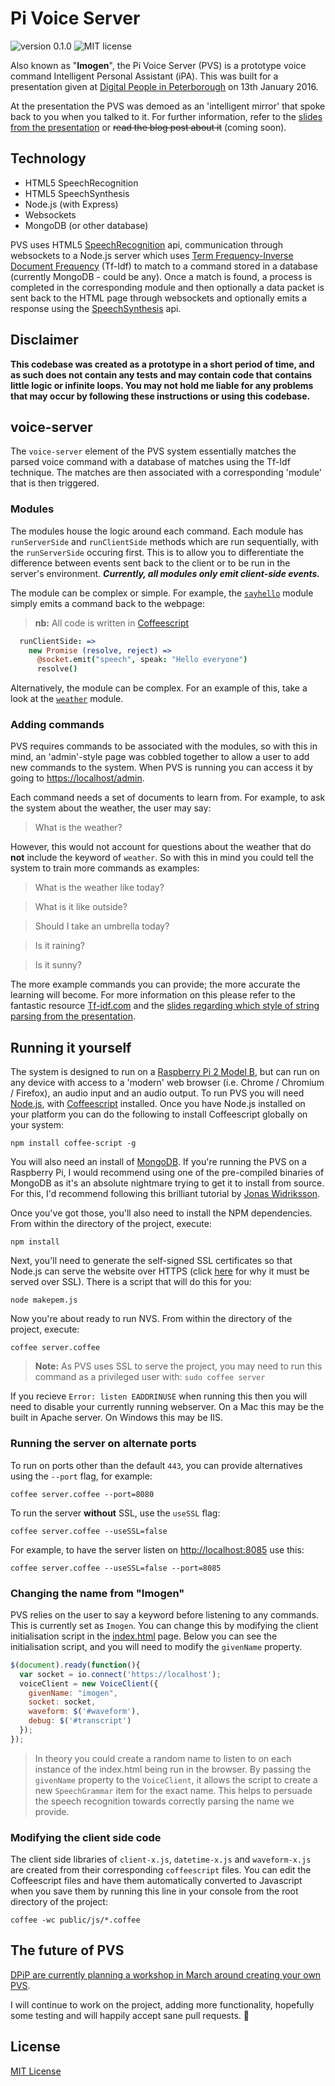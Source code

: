 # Pi Voice Server

![version 0.1.0](https://img.shields.io/badge/version-0.1.0-lightgrey.svg?style=flat-square)
![MIT license](https://img.shields.io/badge/license-MIT-blue.svg?style=flat-square)

Also known as "**Imogen**", the Pi Voice Server (PVS) is a prototype voice command Intelligent Personal Assistant (iPA). This was built for a presentation given at [Digital People in Peterborough](http://mydpip.com/2016/01/dpip-13th-january-2016-recap/) on 13th January 2016. 

At the presentation the PVS was demoed as an 'intelligent mirror' that spoke back to you when you talked to it. For further information, refer to the [slides from the presentation](http://slides.com/stuartelmore/ipa) or ~~read the blog post about it~~ (coming soon).

## Technology

* HTML5 SpeechRecognition
* HTML5 SpeechSynthesis
* Node.js (with Express)
* Websockets
* MongoDB (or other database)

PVS uses HTML5 [SpeechRecognition](https://developer.mozilla.org/en-US/docs/Web/API/SpeechRecognition) api, communication through websockets to a Node.js server which uses [Term Frequency-Inverse Document Frequency](https://en.wikipedia.org/wiki/Tf%E2%80%93idf) (Tf-Idf) to match to a command stored in a database (currently MongoDB - could be any). Once a match is found, a process is completed in the corresponding module and then optionally a data packet is sent back to the HTML page through websockets and optionally emits a response using the [SpeechSynthesis](https://developer.mozilla.org/en-US/docs/Web/API/SpeechSynthesis) api.

## Disclaimer

**This codebase was created as a prototype in a short period of time, and as such does not contain any tests and may contain code that contains little logic or infinite loops. You may not hold me liable for any problems that may occur by following these instructions or using this codebase.**

## voice-server

The `voice-server` element of the PVS system essentially matches the parsed voice command with a database of matches using the Tf-Idf technique. The matches are then associated with a corresponding 'module' that is then triggered.

### Modules

The modules house the logic around each command. Each module has `runServerSide` and `runClientSide` methods which are run sequentially, with the `runServerSide` occuring first. This is to allow you to differentiate the difference between events sent back to the client or to be run in the server's environment. **_Currently, all modules only emit client-side events._**

The module can be complex or simple. For example, the [`sayhello`](lib/modules/sayhello.coffee) module simply emits a command back to the webpage:

> **nb:** All code is written in [Coffeescript](http://coffeescript.org/)

```coffeescript
  runClientSide: =>
    new Promise (resolve, reject) =>
      @socket.emit("speech", speak: "Hello everyone")
      resolve()
```

Alternatively, the module can be complex. For an example of this, take a look at the [`weather`](lib/modules/weather.coffee) module.

### Adding commands

PVS requires commands to be associated with the modules, so with this in mind, an 'admin'-style page was cobbled together to allow a user to add new commands to the system. When PVS is running you can access it by going to [https://localhost/admin](https://localhost/admin).

Each command needs a set of documents to learn from. For example, to ask the system about the weather, the user may say:

> What is the weather?

However, this would not account for questions about the weather that do **not** include the keyword of `weather`. So with this in mind you could tell the system to train more commands as examples:

> What is the weather like today?

> What is it like outside?

> Should I take an umbrella today?

> Is it raining?

> Is it sunny?

The more example commands you can provide; the more accurate the learning will become. For more information on this please refer to the fantastic resource [Tf-idf.com](http://www.tfidf.com/) and the [slides regarding which style of string parsing from the presentation](http://slides.com/stuartelmore/ipa#/13).

## Running it yourself

The system is designed to run on a [Raspberry Pi 2 Model B](https://www.raspberrypi.org/products/raspberry-pi-2-model-b/), but can run on any device with access to a 'modern' web browser (i.e. Chrome / Chromium / Firefox), an audio input and an audio output. To run PVS you will need [Node.js](https://nodejs.org/en/), with [Coffeescript](http://coffeescript.org/) installed. Once you have Node.js installed on your platform you can do the following to install Coffeescript globally on your system:

```shell
npm install coffee-script -g
```

You will also need an install of [MongoDB](https://www.mongodb.org/). If you're running the PVS on a Raspberry Pi, I would recommend using one of the pre-compiled binaries of MongoDB as it's an absolute nightmare trying to get it to install from source. For this, I'd recommend following this brilliant tutorial by [Jonas Widriksson](http://www.widriksson.com/install-mongodb-raspberrypi/).

Once you've got those, you'll also need to install the NPM dependencies. From within the directory of the project, execute:

```shell
npm install
```

Next, you'll need to generate the self-signed SSL certificates so that Node.js can serve the website over HTTPS (click [here](http://superuser.com/questions/596378/always-allow-microphone-usage-in-google-chrome) for why it must be served over SSL). There is a script that will do this for you:

```shell
node makepem.js
```

Now you're about ready to run NVS. From within the directory of the project, execute:

```shell
coffee server.coffee
```

> **Note:** As PVS uses SSL to serve the project, you may need to run this command as a privileged user with: `sudo coffee server`

If you recieve `Error: listen EADDRINUSE` when running this then you will need to disable your currently running webserver. On a Mac this may be the built in Apache server. On Windows this may be IIS.

### Running the server on alternate ports

To run on ports other than the default `443`, you can provide alternatives using the `--port` flag, for example:

```shell
coffee server.coffee --port=8080
```

To run the server **without** SSL, use the `useSSL` flag:

```shell
coffee server.coffee --useSSL=false
```

For example, to have the server listen on [http://localhost:8085](http://localhost:8085) use this:

```shell
coffee server.coffee --useSSL=false --port=8085
```

### Changing the name from "Imogen"

PVS relies on the user to say a keyword before listening to any commands. This is currently set as `Imogen`. You can change this by modifying the client initialisation script in the [index.html](public/index.html) page. Below you can see the initialisation script, and you will need to modify the `givenName` property. 

```javascript
$(document).ready(function(){
  var socket = io.connect('https://localhost');
  voiceClient = new VoiceClient({
    givenName: "imogen",
    socket: socket,
    waveform: $('#waveform'),
    debug: $('#transcript')
  });
});
```

> In theory you could create a random name to listen to on each instance of the index.html being run in the browser. By passing the `givenName` property to the `VoiceClient`, it allows the script to create a new `SpeechGrammar` item for the exact name. This helps to persuade the speech recognition towards correctly parsing the name we provide. 

### Modifying the client side code

The client side libraries of `client-x.js`, `datetime-x.js` and `waveform-x.js` are created from their corresponding `coffeescript` files. You can edit the Coffeescript files and have them automatically converted to Javascript when you save them by running this line in your console from the root directory of the project:

```shell
coffee -wc public/js/*.coffee
```

## The future of PVS

[DPiP are currently planning a workshop in March around creating your own PVS](http://www.meetup.com/Digital-People-in-Peterborough/events/228198875/).

I will continue to work on the project, adding more functionality, hopefully some testing and will happily accept sane pull requests. 💩

## License

[MIT License](LICENSE)